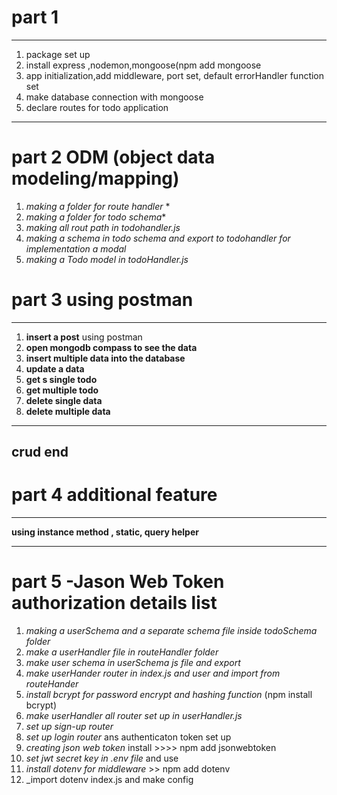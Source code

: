 # part 1
---
1. package set up 
2. install express ,nodemon,mongoose(npm add mongoose
3. app initialization,add middleware, port set, default errorHandler function set
4. make database connection with mongoose
5. declare routes for todo application
---
# part 2 ODM (object data modeling/mapping)
1. _making a folder for route handler_ *
2. _making a folder for todo schema_*
3. _making all rout path in todohandler.js_
4. _making a schema in todo schema and export to todohandler for implementation a modal_
5. _making a Todo model in todoHandler.js_
 
 # part 3 using postman

 
 ---
 1. **insert a post** using postman 
 2. **open mongodb compass to see the data**
 3. **insert multiple data into the database**
 4. **update a data**
 5. **get s single todo**
 6. **get multiple todo**
 7. **delete single data**
 8. **delete multiple data**

 ---
 crud end
 ---
 # part 4 additional feature
 ---
 **using instance method , static, query helper**

 ---
 # part 5 -Jason Web Token authorization details list
 1. _making a userSchema and a separate schema file inside todoSchema folder_
 2. _make a userHandler file in routeHandler folder_
 3. _make user schema in userSchema js file and export_
 4. _make userHander router in index.js and user and import from routeHander_
 5. _install bcrypt for password encrypt and hashing function_ (npm install bcrypt)
 6. _make userHandler all router set up in userHandler.js_
 7.  _set up sign-up router_
 8. _set up login router_ ans authenticaton token set up
 9. _creating json web token_ install >>>> npm add jsonwebtoken
 10. _set jwt secret key in .env file_ and use
 11. _install dotenv for middleware_ >> npm add dotenv
 12. _import dotenv index.js and make config






